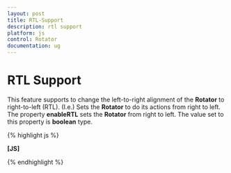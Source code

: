 ```yaml
---
layout: post
title: RTL-Support
description: rtl support
platform: js
control: Rotator
documentation: ug
---
```


# RTL Support

This feature supports to change the left-to-right alignment of the **Rotator** to right-to-left (RTL). (I.e.) Sets the **Rotator** to do its actions from right to left. The property **enableRTL** sets the **Rotator** from right to left. The value set to this property is **boolean** type.

{% highlight js %}

**[JS]**
<script type="text/javascript">
    $(function () {
        // declaration
        $("#slidercontent").ejRotator({ slideWidth: 500, enableRTL: true });
    });
</script>


{% endhighlight %}



